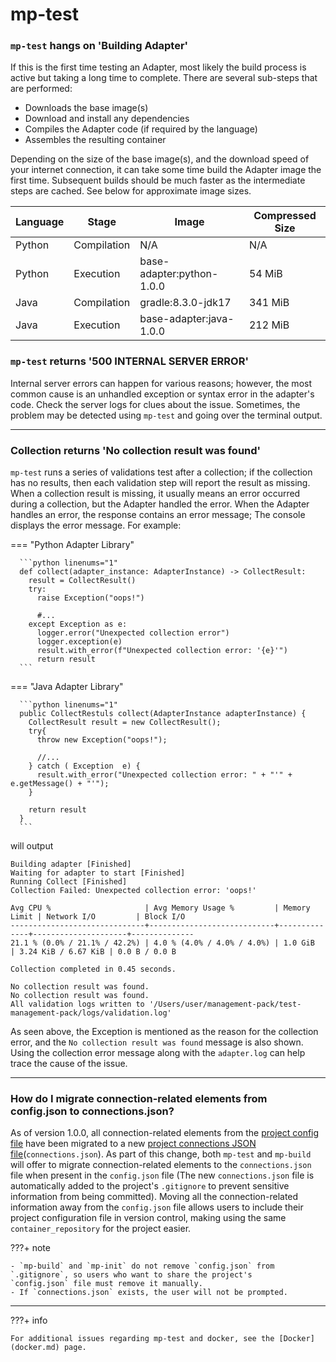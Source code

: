# mp-test

### `mp-test` hangs on 'Building Adapter'

If this is the first time testing an Adapter, most likely the build process is active but taking a long time to complete.
There are several sub-steps that are performed:

* Downloads the base image(s)
* Download and install any dependencies
* Compiles the Adapter code (if required by the language)
* Assembles the resulting container

Depending on the size of the base image(s), and the download speed of your internet 
connection, it can take some time build the Adapter image the first time.
Subsequent builds should be much faster as the intermediate steps are cached. 
See below for approximate image sizes.

| Language | Stage       | Image                     | Compressed Size |
|----------|-------------|---------------------------|-----------------|
| Python   | Compilation | N/A                       | N/A             |
| Python   | Execution   | base-adapter:python-1.0.0 | 54 MiB          |
| Java     | Compilation | gradle:8.3.0-jdk17        | 341 MiB         |
| Java     | Execution   | base-adapter:java-1.0.0   | 212 MiB         |

### `mp-test` returns '500 INTERNAL SERVER ERROR'

Internal server errors can happen for various reasons; however, the most common cause is an unhandled exception or syntax error in
the adapter's code. Check the server logs for clues about the issue. Sometimes, the problem may be detected using `mp-test` and
going over the terminal output.

---
### Collection returns 'No collection result was found'

`mp-test` runs a series of validations test after a collection; if the collection has no results, then each validation
step will report the result as missing.
When a collection result is missing, it usually means an error occurred during a collection,
but the Adapter handled the error.
When the Adapter handles an error, the response contains an error message; The console displays the error message.
For example:

=== "Python Adapter Library"

      ```python linenums="1"
      def collect(adapter_instance: AdapterInstance) -> CollectResult:
        result = CollectResult()
        try:
          raise Exception("oops!")

          #...
        except Exception as e:
          logger.error("Unexpected collection error")
          logger.exception(e)
          result.with_error(f"Unexpected collection error: '{e}'")
          return result
      ```

=== "Java Adapter Library"

      ```python linenums="1"
      public CollectRestuls collect(AdapterInstance adapterInstance) {
        CollectResult result = new CollectResult();
        try{
          throw new Exception("oops!");

          //...
        } catch ( Exception  e) {
          result.with_error("Unexpected collection error: " + "'" + e.getMessage() + "'");
        }

        return result
      }
      ```

will output

  ``` hl_lines="4"
  Building adapter [Finished]
  Waiting for adapter to start [Finished]
  Running Collect [Finished]
  Collection Failed: Unexpected collection error: 'oops!'

  Avg CPU %                     | Avg Memory Usage %         | Memory Limit | Network I/O         | Block I/O
  ------------------------------+----------------------------+--------------+---------------------+--------------
  21.1 % (0.0% / 21.1% / 42.2%) | 4.0 % (4.0% / 4.0% / 4.0%) | 1.0 GiB      | 3.24 KiB / 6.67 KiB | 0.0 B / 0.0 B

  Collection completed in 0.45 seconds.

  No collection result was found.
  No collection result was found.
  All validation logs written to '/Users/user/management-pack/test-management-pack/logs/validation.log'
  ```

As seen above, the Exception is mentioned as the reason for the collection error, and
the `No collection result was found` message is also shown.
Using the collection error message along with the `adapter.log` can help trace the cause of the issue.

---
### How do I migrate connection-related elements from config.json to connections.json?

As of version 1.0.0,
all connection-related elements from the [project config file](../references/project_config.md)
have been migrated to a new
[project connections JSON file](../references/project_connections_config.md)(`connections.json`).
As part of this change, both `mp-test` and `mp-build` will offer to migrate connection-related
elements to the `connections.json` file when present in the `config.json` file
(The new `connections.json` file is automatically added to the project's `.gitignore`
to prevent sensitive information from being committed).
Moving all the connection-related information away from the `config.json` file allows users
to include their project configuration file in version control,
making using the same `container_repository` for the project easier.

???+ note

    - `mp-build` and `mp-init` do not remove `config.json` from `.gitignore`, so users who want to share the project's
    `config.json` file must remove it manually.
    - If `connections.json` exists, the user will not be prompted.

---
???+ info

    For additional issues regarding mp-test and docker, see the [Docker](docker.md) page.
